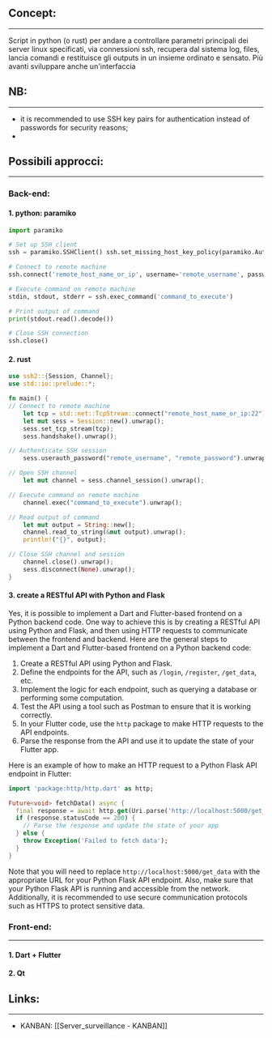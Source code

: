 ## Concept: 
---
Script in python (o rust) per andare a controllare parametri principali dei server linux specificati, via connessioni ssh, recupera dal sistema log, files, lancia comandi e restituisce gli outputs in un insieme ordinato e sensato.
Più avanti sviluppare anche un'interfaccia


## NB:
---
- it is recommended to use SSH key pairs for authentication instead of passwords for security reasons;
- 

## Possibili approcci:
---
### Back-end:
#### 1. python: paramiko

``` python
import paramiko 

# Set up SSH client
ssh = paramiko.SSHClient() ssh.set_missing_host_key_policy(paramiko.AutoAddPolicy()) 

# Connect to remote machine 
ssh.connect('remote_host_name_or_ip', username='remote_username', password='remote_password') 

# Execute command on remote machine 
stdin, stdout, stderr = ssh.exec_command('command_to_execute') 

# Print output of command 
print(stdout.read().decode()) 

# Close SSH connection 
ssh.close()
```

#### 2. rust

``` Rust
use ssh2::{Session, Channel};
use std::io::prelude::*; 

fn main() { 
// Connect to remote machine 	
	let tcp = std::net::TcpStream::connect("remote_host_name_or_ip:22").unwrap(); 
	let mut sess = Session::new().unwrap();
	sess.set_tcp_stream(tcp);
	sess.handshake().unwrap();

// Authenticate SSH session 
	sess.userauth_password("remote_username", "remote_password").unwrap();

// Open SSH channel 
	let mut channel = sess.channel_session().unwrap(); 

// Execute command on remote machine 
	channel.exec("command_to_execute").unwrap(); 

// Read output of command 
	let mut output = String::new();
	channel.read_to_string(&mut output).unwrap();
	println!("{}", output);

// Close SSH channel and session 
	channel.close().unwrap();
	sess.disconnect(None).unwrap(); 
}
```

#### 3. create a RESTful API with Python and Flask
Yes, it is possible to implement a Dart and Flutter-based frontend on a Python backend code. One way to achieve this is by creating a RESTful API using Python and Flask, and then using HTTP requests to communicate between the frontend and backend. Here are the general steps to implement a Dart and Flutter-based frontend on a Python backend code:

1. Create a RESTful API using Python and Flask.
2. Define the endpoints for the API, such as `/login`, `/register`, `/get_data`, etc.
3. Implement the logic for each endpoint, such as querying a database or performing some computation.
4. Test the API using a tool such as Postman to ensure that it is working correctly.
5. In your Flutter code, use the `http` package to make HTTP requests to the API endpoints.
6. Parse the response from the API and use it to update the state of your Flutter app.

Here is an example of how to make an HTTP request to a Python Flask API endpoint in Flutter:

```dart
import 'package:http/http.dart' as http;

Future<void> fetchData() async {
  final response = await http.get(Uri.parse('http://localhost:5000/get_data'));
  if (response.statusCode == 200) {
    // Parse the response and update the state of your app
  } else {
    throw Exception('Failed to fetch data');
  }
}
```

Note that you will need to replace `http://localhost:5000/get_data` with the appropriate URL for your Python Flask API endpoint. Also, make sure that your Python Flask API is running and accessible from the network. Additionally, it is recommended to use secure communication protocols such as HTTPS to protect sensitive data.


### Front-end:
--- 
#### 1. Dart + Flutter
#### 2. Qt

## Links:
---
- KANBAN: [[Server_surveillance - KANBAN]]

